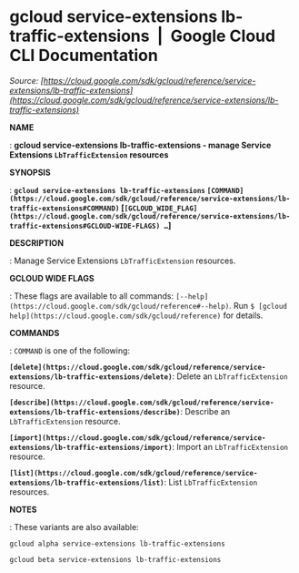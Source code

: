 # gcloud service-extensions lb-traffic-extensions  |  Google Cloud CLI Documentation

*Source: [https://cloud.google.com/sdk/gcloud/reference/service-extensions/lb-traffic-extensions](https://cloud.google.com/sdk/gcloud/reference/service-extensions/lb-traffic-extensions)*

**NAME**

: **gcloud service-extensions lb-traffic-extensions - manage Service Extensions `LbTrafficExtension` resources**

**SYNOPSIS**

: **`gcloud service-extensions lb-traffic-extensions` `[COMMAND](https://cloud.google.com/sdk/gcloud/reference/service-extensions/lb-traffic-extensions#COMMAND)` [`[GCLOUD_WIDE_FLAG](https://cloud.google.com/sdk/gcloud/reference/service-extensions/lb-traffic-extensions#GCLOUD-WIDE-FLAGS) …`]**

**DESCRIPTION**

: Manage Service Extensions `LbTrafficExtension` resources.

**GCLOUD WIDE FLAGS**

: These flags are available to all commands: `[--help](https://cloud.google.com/sdk/gcloud/reference#--help)`.
Run `$ [gcloud help](https://cloud.google.com/sdk/gcloud/reference)` for details.

**COMMANDS**

: ``COMMAND`` is one of the following:

**`[delete](https://cloud.google.com/sdk/gcloud/reference/service-extensions/lb-traffic-extensions/delete)`**:
Delete an `LbTrafficExtension` resource.

**`[describe](https://cloud.google.com/sdk/gcloud/reference/service-extensions/lb-traffic-extensions/describe)`**:
Describe an `LbTrafficExtension` resource.

**`[import](https://cloud.google.com/sdk/gcloud/reference/service-extensions/lb-traffic-extensions/import)`**:
Import an `LbTrafficExtension` resource.

**`[list](https://cloud.google.com/sdk/gcloud/reference/service-extensions/lb-traffic-extensions/list)`**:
List `LbTrafficExtension` resources.

**NOTES**

: These variants are also available:

```
gcloud alpha service-extensions lb-traffic-extensions
```

```
gcloud beta service-extensions lb-traffic-extensions
```